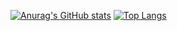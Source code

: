 [![Anurag's GitHub stats](https://github-readme-stats.vercel.app/api?username=kim-yeonjung&count_private=true&show_icons=true&title_color=504e49&icon_color=6789ca&text_color=455f54&bg_color=1a1b27)](https://github.com/anuraghazra/github-readme-stats)
[![Top Langs](https://github-readme-stats.vercel.app/api/top-langs/?username=kim-yeonjung&theme=tokyonight&count_private=true&show_icons=true&layout=compact)](https://github.com/anuraghazra/github-readme-stats)

